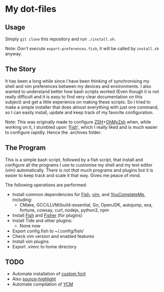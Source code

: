 # My dot-files

## Usage

Simply `git clone` this repository and run `./install.sh`.

Note: *Don't execute* `export-preferences.fish`, it will be called by `install.sh` anyway.

## The Story

It has been a long while since I have been thinking of synchronising my shell and vim preferences between my devices and environments.
I also wanted to understand better how bash scripts worked (Even though it is not really difficult and it is easy to find very clear documentation on this subject)
and get a little experience on making these scripts.
So I tried to make a simple installer that does almost everything with just one command, so I can easily install, update and keep track of my favorite configuration.

Note: This was originally made to configure [ZSH](https://www.zsh.org)+[OhMyZsh](https://github.com/ohmyzsh/ohmyzsh) when, while working on it,
I stumbled upon '[Fish](https://fishshell.com)', which I really liked and is much easier to configure rapidly. Hence the .archives folder.

## The Program

This is a simple bash script, followed by a fish script, that install and configure all the programs I use to customise my shell and my text editor (vim) automatically.
There is not *that* much programs and plugins but it is easier to keep track and scale it that way. Gives me peace of mind.

The following operations are performed:

* Install common dependencies for [Fish](https://fishshell.com), [vim](https://www.vim.org), and [YouCompleteMe](https://github.com/ycm-core/YouCompleteMe), including:
  * CMake, GCC/LLVM/build-essential, Go, OpenJDK, autojump, exa, fortune, cowsay, curl, nodejs, python3, npm
* Install [Fish](https://fishshell.com) and [Fisher](https://github.com/jorgebucaran/fisher) (for plugins)
* Install Tide and other plugins:
  * None now
* Export config.fish to ~/.config/fish/
* Check vim version and enabled features
* Install vim plugins
* Export .vimrc to home directory

## TODO

* Automate installation of [custom font](https://github.com/romkatv/powerlevel10k-media)
* Also [source-highlight](https://www.gnu.org/software/src-highlite)
* Automate compilation of [YCM](https://github.com/ycm-core/YouCompleteMe)
